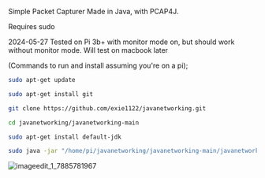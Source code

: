 Simple Packet Capturer Made in Java, with PCAP4J.

Requires sudo 

2024-05-27 Tested on Pi 3b+ with monitor mode on, but should work without monitor mode.
Will test on macbook later 



(Commands to run and install assuming you're on a pi);
```bash
sudo apt-get update

sudo apt-get install git

git clone https://github.com/exie1122/javanetworking.git

cd javanetworking/javanetworking-main

sudo apt-get install default-jdk

sudo java -jar "/home/pi/javanetworking/javanetworking-main/javanetworking .jar"
```


![imageedit_1_7885781967](https://github.com/exie1122/javanetworking/assets/165369920/2d872538-5411-4020-9e41-e4477bbfeea1)
